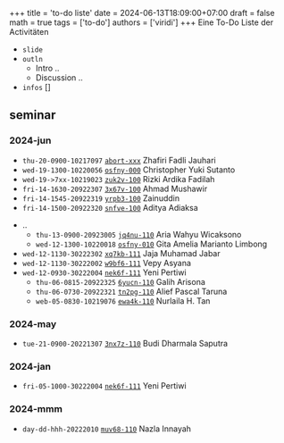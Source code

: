 +++
title = 'to-do liste'
date = 2024-06-13T18:09:00+07:00
draft = false
math = true
tags = ['to-do']
authors = ['viridi']
+++
Eine To-Do Liste der Activit&auml;ten <!--more-->

+ `slide` []()
+ `outln`
  - Intro ..
  - Discussion ..
+ `infos` []


## seminar

### 2024-jun
+ `thu-20-0900-10217097` [`abort-xxx`](https://osf.io/) Zhafiri Fadli Jauhari
+ `wed-19-1300-10220056` [`osfny-000`](https://osf.io/) Christopher Yuki Sutanto
+ `wed-19->7xx-10219023` [`zuk2v-100`](https://osf.io/zuk2v/) Rizki Ardika Fadilah
+ `fri-14-1630-20922307` [`3x67v-100`](https://osf.io/3x67v/) Ahmad Mushawir
+ `fri-14-1545-20922319` [`yrpb3-100`](https://osf.io/yrpb3/) Zainuddin
+ `fri-14-1500-20922320` [`snfve-100`](https://osf.io/snfve/) Aditya Adiaksa

- ..
  - `thu-13-0900-20923005` [`jq4nu-110`](https://osf.io/jq4nu/) Aria Wahyu Wicaksono
  - `wed-12-1300-10220018` [`osfny-010`](https://osf.io/) Gita Amelia Marianto Limbong
- `wed-12-1130-30222302` [`xq7kb-111`](https://osf.io/xq7kb/) Jaja Muhamad Jabar
- `wed-12-1130-30222002` [`w9bf6-111`](https://osf.io/w9bf6/) Vepy Asyana
- `wed-12-0930-30222004` [`nek6f-111`](https://osf.io/nek6f/) Yeni Pertiwi
  - `thu-06-0815-20922325` [`6yucn-110`](https://osf.io/6yucn/) Galih Arisona
  - `thu-06-0730-20922321` [`tn2pg-110`](https://osf.io/tn2pg/) Alief Pascal Taruna
  - `web-05-0830-10219076` [`ewa4k-110`](https://osf.io/ewa4k/) Nurlaila H. Tan

### 2024-may
+ `tue-21-0900-20221307` [`3nx7z-110`](https://osf.io/3nx7z/) Budi Dharmala Saputra

### 2024-jan
+ `fri-05-1000-30222004` [`nek6f-111`](https://osf.io/nek6f/) Yeni Pertiwi

### 2024-mmm
+ `day-dd-hhh-20222010` [`muv68-110`](https://osf.io/muv68/) Nazla Innayah

